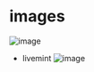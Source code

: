 # images

![image](https://user-images.githubusercontent.com/91409265/177003918-554a8a05-a86c-425c-89ff-c71622726c4e.png)

- livemint
![image](https://user-images.githubusercontent.com/91409265/177003983-d926b054-f00d-47b7-b551-37f1d3933321.png)
